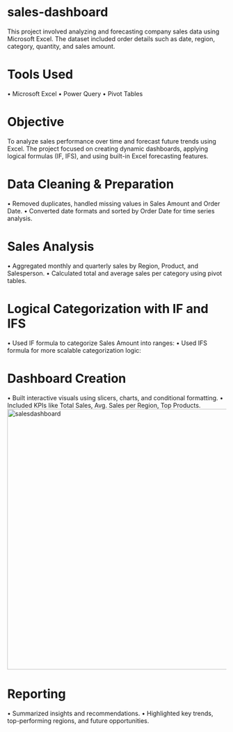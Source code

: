 # sales-dashboard
This project involved analyzing and forecasting company sales data using Microsoft Excel. The dataset included order details such as date, region, category, quantity, and sales amount.
# Tools Used
•	Microsoft Excel 
•	Power Query
•	Pivot Tables
# Objective
To analyze sales performance over time and forecast future trends using Excel. The project focused on creating dynamic dashboards, applying logical formulas (IF, IFS), and using built-in Excel forecasting features.
# Data Cleaning & Preparation
•	Removed duplicates, handled missing values in Sales Amount and Order Date.
•	Converted date formats and sorted by Order Date for time series analysis.
# Sales Analysis
•	Aggregated monthly and quarterly sales by Region, Product, and Salesperson.
•	Calculated total and average sales per category using pivot tables.
# Logical Categorization with IF and IFS
•	Used IF formula to categorize Sales Amount into ranges:
•	Used IFS formula for more scalable categorization logic:
# Dashboard Creation
•	Built interactive visuals using slicers, charts, and conditional formatting.
•	Included KPIs like Total Sales, Avg. Sales per Region, Top Products.
<img width="1115" height="598" alt="salesdashboard" src="https://github.com/user-attachments/assets/0310d407-12e0-43a9-86ff-d9d7649f9cb1" />

# Reporting
•	Summarized insights and recommendations.
•	Highlighted key trends, top-performing regions, and future opportunities.
